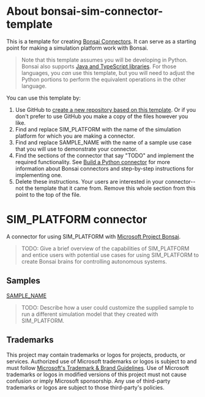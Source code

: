 # About bonsai-sim-connector-template

This is a template for creating [Bonsai Connectors](https://docs.microsoft.com/en-us/autonomous-systems/bonsai-connectors). It can serve
as a starting point for making a simulation platform work with Bonsai.

> Note that this template assumes you will be developing in Python. Bonsai also supports
> [Java and TypeScript libraries](https://github.com/microsoft/microsoft-bonsai-api). For those languages, you *can* use this template,
> but you will need to adjust the Python portions to perform the equivalent operations in the other language.

You can use this template by:
1. Use GitHub to [create a new repository based on this template](https://github.com/microsoft/bonsai-sim-connector-template/generate). Or
if you don't prefer to use GitHub you make a copy of the files however you like.
2. Find and replace SIM_PLATFORM with the name of the simulation platform for which you are making a connector.
3. Find and replace SAMPLE_NAME with the name of a sample use case that you will use to demonstrate your connector.
4. Find the sections of the connector that say "TODO" and implement the required functionality. See
[Build a Python connector](https://docs.microsoft.com/en-us/autonomous-systems/bonsai-connectors/guides/dedicated-connector-python) for more
information about Bonsai connectors and step-by-step instructions for implementing one.
5. Delete these instructions. Your users are interested in your connector--not the template that it came from. Remove this whole section from this point to the top of the file.

# SIM_PLATFORM connector

A connector for using SIM_PLATFORM with [Microsoft Project Bonsai](https://azure.microsoft.com/en-us/services/project-bonsai/).

> TODO: Give a brief overview of the capabilities of SIM_PLATFORM and entice users with potential use cases for using SIM_PLATFORM to create Bonsai brains for controlling autonomous systems.

## Samples

[SAMPLE_NAME](samples/SAMPLE_NAME/README.md)

> TODO: Describe how a user could customize the supplied sample to run a different simulation model that they created with SIM_PLATFORM.

## Trademarks

This project may contain trademarks or logos for projects, products, or services. Authorized use of Microsoft 
trademarks or logos is subject to and must follow 
[Microsoft's Trademark & Brand Guidelines](https://www.microsoft.com/en-us/legal/intellectualproperty/trademarks/usage/general).
Use of Microsoft trademarks or logos in modified versions of this project must not cause confusion or imply Microsoft sponsorship.
Any use of third-party trademarks or logos are subject to those third-party's policies.
